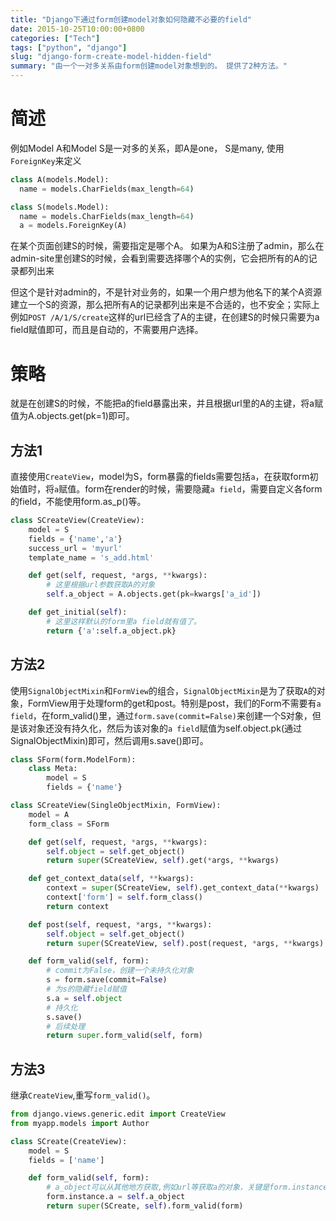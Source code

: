 ```yaml
---
title: "Django下通过form创建model对象如何隐藏不必要的field"
date: 2015-10-25T10:00:00+0800
categories: ["Tech"]
tags: ["python", "django"]
slug: "django-form-create-model-hidden-field"
summary: "由一个一对多关系由form创建model对象想到的。 提供了2种方法。"
---
```


# 简述
例如Model A和Model S是一对多的关系，即A是one， S是many, 使用`ForeignKey`来定义

```python
class A(models.Model):
  name = models.CharFields(max_length=64)

class S(models.Model):
  name = models.CharFields(max_length=64)
  a = models.ForeignKey(A)
```


在某个页面创建S的时候，需要指定是哪个A。 如果为A和S注册了admin，那么在admin-site里创建S的时候，会看到需要选择哪个A的实例，它会把所有的A的记录都列出来

但这个是针对admin的，不是针对业务的，如果一个用户想为他名下的某个A资源建立一个S的资源，那么把所有A的记录都列出来是不合适的，也不安全；实际上例如`POST /A/1/S/create`这样的url已经含了A的主键，在创建S的时候只需要为a field赋值即可，而且是自动的，不需要用户选择。

# 策略
就是在创建S的时候，不能把a的field暴露出来，并且根据url里的A的主键，将a赋值为A.objects.get(pk=1)即可。

## 方法1
直接使用`CreateView`，model为S，form暴露的fields需要包括`a`，在获取form初始值时，将`a`赋值。form在render的时候，需要隐藏`a field`，需要自定义各form的field，不能使用form.as_p()等。

``` python
class SCreateView(CreateView):
    model = S
    fields = {'name','a'}
    success_url = 'myurl'
    template_name = 's_add.html'

    def get(self, request, *args, **kwargs):
        # 这里根据url参数获取A的对象
        self.a_object = A.objects.get(pk=kwargs['a_id'])

    def get_initial(self):
        # 这里这样默认的form里a field就有值了。
        return {'a':self.a_object.pk}
```


## 方法2
使用`SignalObjectMixin`和`FormView`的组合，`SignalObjectMixin`是为了获取`A`的对象，FormView用于处理form的get和post。特别是post，我们的Form不需要有`a field`，在form_valid()里，通过`form.save(commit=False)`来创建一个S对象，但是该对象还没有持久化，然后为该对象的`a field`赋值为self.object.pk(通过SignalObjectMixin)即可，然后调用s.save()即可。

``` python
class SForm(form.ModelForm):
    class Meta:
        model = S
        fields = {'name'}

class SCreateView(SingleObjectMixin, FormView):
    model = A
    form_class = SForm

    def get(self, request, *args, **kwargs):
        self.object = self.get_object()
        return super(SCreateView, self).get(*args, **kwargs)

    def get_context_data(self, **kwargs):
        context = super(SCreateView, self).get_context_data(**kwargs)
        context['form'] = self.form_class()
        return context

    def post(self, request, *args, **kwargs):
        self.object = self.get_object()
        return super(SCreateView, self).post(request, *args, **kwargs)

    def form_valid(self, form):
        # commit为False，创建一个未持久化对象
        s = form.save(commit=False)
        # 为s的隐藏field赋值
        s.a = self.object
        # 持久化
        s.save()
        # 后续处理
        return super.form_valid(self, form)
```

## 方法3
继承`CreateView`,重写`form_valid()`。

``` python
from django.views.generic.edit import CreateView
from myapp.models import Author

class SCreate(CreateView):
    model = S
    fields = ['name']

    def form_valid(self, form):
        # a_object可以从其他地方获取,例如url等获取a的对象，关键是form.instance，因为这个form是ModelForm，为该instance的成员赋值，然后通过super()方法去save即可。
        form.instance.a = self.a_object
        return super(SCreate, self).form_valid(form)
```

